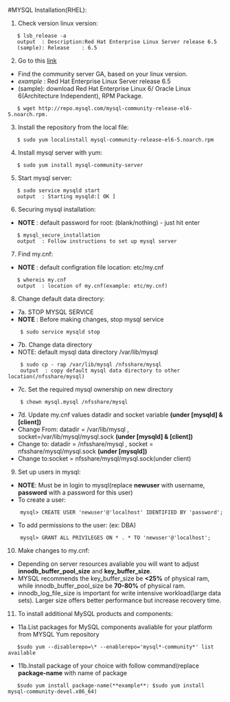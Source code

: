 #MYSQL Installation(RHEL):


1. Check version linux version:
 ```
    $ lsb_release -a
    output  : Description:Red Hat Enterprise Linux Server release 6.5
    (sample): Release    : 6.5
 ```

2. Go to this [link](http://dev.mysql.com/downloads/repo/yum/)
  - Find the community server GA, based on your linux version.
  - *example* : Red Hat Enterprise Linux Server release 6.5
  - (sample): download Red Hat Enterprise Linux 6/ Oracle Linux 6(Architecture Independent), RPM Package.
 ```
    $ wget http://repo.mysql.com/mysql-community-release-el6-5.noarch.rpm. 
 ```

3. Install the repository from the local file:
 ```
    $ sudo yum localinstall mysql-community-release-el6-5.noarch.rpm
 ```

4. Install mysql server with yum:
 ```
    $ sudo yum install mysql-community-server
 ```

5. Start mysql server:
 ```
    $ sudo service mysqld start
    output  : Starting mysqld:[ OK ]
 ```

6. Securing mysql installation:
  - **NOTE**    : default password for root: (blank/nothing) - just hit enter
 ```
    $ mysql_secure_installation
    output  : Follow instructions to set up mysql server
 ```

7. Find my.cnf:
  - **NOTE**    : default configration file location: etc/my.cnf
 ```
    $ whereis my.cnf
    output  : location of my.cnf(example: etc/my.cnf)
 ```

8. Change default data directory:
  - 7a. STOP MYSQL SERVICE
  - **NOTE**    : Before making changes, stop mysql service
 ```
     $ sudo service mysqld stop
 ```
  - 7b. Change data directory
  - NOTE: default mysql data directory /var/lib/mysql
 ```
     $ sudo cp - rap /var/lib/mysql /nfsshare/mysql
     output  : copy default mysql data directory to other location(/nfsshare/mysql)
 ```
  - 7c. Set the required mysql ownership on new directory
 ```
     $ chown mysql.mysql /nfsshare/mysql
 ```
  - 7d. Update my.cnf values datadir and socket variable **(under [mysqld] & [client])**
  - Change From: datadir = /var/lib/mysql , socket=/var/lib/mysql/mysql.sock **(under [mysqld] & [client])**
  - Change to: datadir = /nfsshare/mysql , socket = nfsshare/mysql/mysql.sock **(under [mysqld])**
  - Change to:socket = nfsshare/mysql/mysql.sock(under client)

9. Set up users in mysql:
  - **NOTE**: Must be in login to mysql(replace **newuser** with username, **password** with a password for this user)
  - To create a user:
 ```
     mysql> CREATE USER 'newuser'@'localhost' IDENTIFIED BY 'password';
 ```
  - To add permissions to the user: (ex: DBA)
 ```
     mysql> GRANT ALL PRIVILEGES ON * . * TO 'newuser'@'localhost';
 ```

10. Make changes to my.cnf:
  - Depending on server resources avaliable you will want to adjust **innodb_buffer_pool_size** and **key_buffer_size**.
  - MYSQL recommends the key_buffer_size be **<25%** of physical ram, while innodb_buffer_pool_size be **70-80%** of physical ram.
  - innodb_log_file_size is important for write intensive workload(large data sets). Larger size offers better performance but increase recovery time.

11. To install additional MySQL products and components:
  - 11a.List packages for MySQL components avaliable for your platform from MYSQL Yum repository
 ```
    $sudo yum --disablerepo=\* --enablerepo='mysql*-community*' list available
 ```
  - 11b.Install package of your choice with follow command(replace **package-name** with name of package
 ```
    $sudo yum install package-name(**example**: $sudo yum install mysql-community-devel.x86_64)
 ```
